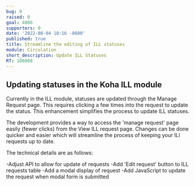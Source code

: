 ```yaml
---
bug: 0
raised: 0
goal: 4000
supporters: 0
date: '2022-08-04 10:16 -0600'
published: true
title: Streamline the editing of ILL statuses
module: Circulation
short_description: Update ILL Statuses
RT: 100008
---
```

## Updating statuses in the Koha ILL module

Currently in the ILL module, statuses are updated through the Manage Request page.  This requires clicking a few times into the request to update the status.  This enhancement simplifies the process to update ILL statuses.  


The development provides a way to access the 'manage request' page easily (fewer clicks) from the View ILL request page.  Changes can be done quicker and easier which will streamline the process of keeping your ILl requests up to date.

The technical details are as follows:

-Adjust API to allow for update of requests
-Add 'Edit request' button to ILL requests table
-Add a modal display of request
-Add JavaScript to update the request when modal form is submitted

